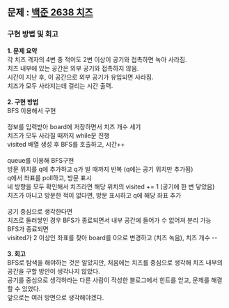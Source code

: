 ## 문제 : [백준 2638 치즈](https://www.acmicpc.net/problem/2638)
### 구현 방법 및 회고

**1. **문제 요약****
</br>
각 치즈 격자의 4변 중 적어도 2변 이상이 공기와 접촉하면 녹아 사라짐.
</br>
치즈 내부에 있는 공간은 외부 공기와 접촉하지 않음.
</br>
시간이 지난 후, 이 공간으로 외부 공기가 유입되면 사라짐.
</br>
치즈가 모두 사라지는데 걸리는 시간 출력.
</br>
</br>
**2. **구현 방법****
</br>
BFS 이용해서 구현
</br>
</br>
정보를 입력받아 board에 저장하면서 치즈 개수 세기
</br>
치즈가 모두 사라질 때까지 while문 진행
</br>
visited 배열 생성 후 BFS를 호출하고, 시간++
</br>
</br>
queue를 이용해 BFS구현
</br>
방문 위치를 q에 추가하고 q가 빌 때까지 반복 (q에는 공기 위치만 추가됨)
</br>
q에서 좌표를 poll하고, 방문 표시
</br>
네 방향을 모두 확인해서 치즈라면 해당 위치의 visited += 1 (공기에 한 변 닿았음)
</br>
치즈가 아니고 방문한 적이 없다면, 방문 표시하고 q에 해당 좌표 추가
</br>
</br>
공기 중심으로 생각한다면 
</br>
치즈로 둘러쌓인 경우 BFS가 종료되면서 내부 공간에 들어가 수 없어져 분리 가능
</br>
BFS가 종료되면 
</br>
visited가 2 이상인 좌표를 찾아 board를 0으로 변경하고 (치즈 녹음), 치즈 개수 --
</br>
</br>
**3. **회고****
</br>
BFS로 탐색을 해야하는 것은 알았지만, 처음에는 치즈를 중심으로 생각해 치즈 내부의 공간을 구할 방안이 생각나지 않았다.
</br>
공기를 중심으로 생각하라는 다른 사람이 작성한 블로그에서 힌트를 얻고, 문제를 해결할 수 있었다. 
</br>
앞으로는 여러 방면으로 생각해야겠다.
